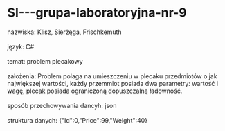 # SI---grupa-laboratoryjna-nr-9
nazwiska: Klisz, Sierżęga, Frischkemuth
<br/>
<br/>
język: C# 
<br/>
<br/>
temat: problem plecakowy 
<br/>
<br/>
założenia: Problem polaga na umieszczeniu w plecaku przedmiotów o jak największej wartości, każdy przemmiot posiada dwa parametry: wartość i wagę, plecak posiada ograniczoną dopuszczalną ładowność.
<br/>
<br/>
sposób przechowywania dancyh: json
<br/>
<br/>
struktura danych: {"Id":0,"Price":99,"Weight":40}
